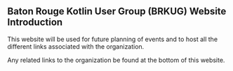## Baton Rouge Kotlin User Group (BRKUG) Website Introduction

This website will be used for future planning of events and to host all the different links associated with the organization.

Any related links to the organization be found at the bottom of this website.
